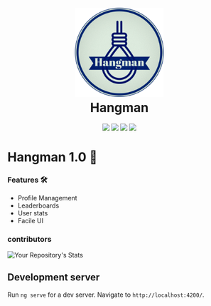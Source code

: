 <h1 align="center">
  <br>
  <a href="_blank"><img src="repo_assets/hangman-logo.png" alt="hangman" width="200"></a>
  <br>
  Hangman
  <br>
</h1>

<p align="center">

<img src="https://img.shields.io/badge/version-1.0.0-blue">
<img src="https://img.shields.io/badge/Angular-16.1.1-red">
<img src="https://img.shields.io/badge/.NetCore-6.0-blue">
<img src="https://img.shields.io/github/issues/jobeljohny/hangman.svg">
 
</p>

# Hangman 1.0 🚀

### Features 🛠️

- Profile Management
- Leaderboards
- User stats
- Facile UI

### contributors

![Your Repository's Stats](https://contrib.rocks/image?repo=jobeljohny/hangman#1)

## Development server

Run `ng serve` for a dev server. Navigate to `http://localhost:4200/`.
